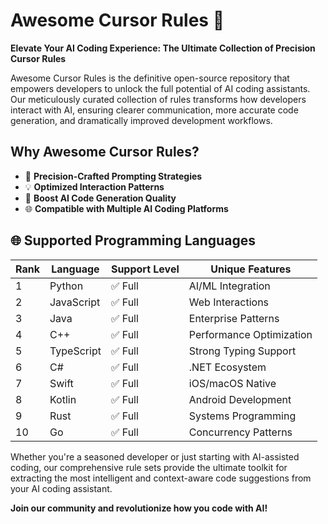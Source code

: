 # Awesome Cursor Rules 🚀

**Elevate Your AI Coding Experience: The Ultimate Collection of Precision Cursor Rules**

Awesome Cursor Rules is the definitive open-source repository that empowers developers to unlock the full potential of AI coding assistants. Our meticulously curated collection of rules transforms how developers interact with AI, ensuring clearer communication, more accurate code generation, and dramatically improved development workflows.

## Why Awesome Cursor Rules?
- 🎯 **Precision-Crafted Prompting Strategies**
- 💡 **Optimized Interaction Patterns**
- 🚀 **Boost AI Code Generation Quality**
- 🌐 **Compatible with Multiple AI Coding Platforms**

## 🌐 Supported Programming Languages
| Rank | Language | Support Level | Unique Features |
|------|----------|---------------|----------------|
| 1 | Python | ✅ Full | AI/ML Integration |
| 2 | JavaScript | ✅ Full | Web Interactions |
| 3 | Java | ✅ Full | Enterprise Patterns |
| 4 | C++ | ✅ Full | Performance Optimization |
| 5 | TypeScript | ✅ Full | Strong Typing Support |
| 6 | C# | ✅ Full | .NET Ecosystem |
| 7 | Swift | ✅ Full | iOS/macOS Native |
| 8 | Kotlin | ✅ Full | Android Development |
| 9 | Rust | ✅ Full | Systems Programming |
| 10 | Go | ✅ Full | Concurrency Patterns |

Whether you're a seasoned developer or just starting with AI-assisted coding, our comprehensive rule sets provide the ultimate toolkit for extracting the most intelligent and context-aware code suggestions from your AI coding assistant.

**Join our community and revolutionize how you code with AI!**
